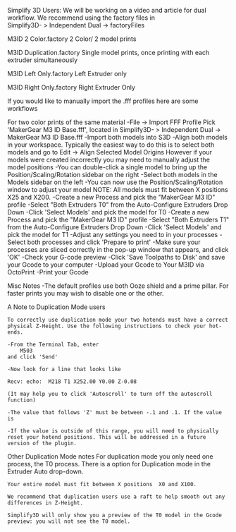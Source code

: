Simplify 3D Users:
We will be working on a video and article for dual workflow. We recommend using the factory files in 	
	Simplify3D- > Independent Dual -> factoryFiles


M3ID 2 Color.factory
	2 Color/ 2 model prints 

M3ID Duplication.factory
	Single model prints, once printing with each extruder simultaneously

M3ID Left Only.factory
	Left Extruder only

M3ID Right Only.factory
	Right Extruder Only





If you would like to manually import the .fff profiles here are some workflows

For two color prints of the same material
	-File -> Import FFF Profile 
		Pick 'MakerGear M3 ID Base.fff', located in Simplify3D- > Independent Dual -> MakerGear M3 ID Base.fff
	-Import both models into S3D
	-Align both models in your workspace.
		Typically the easiest way to do this is to select both models and go to
			Edit -> Align Selected Model Origins
		However if your models were created incorrectly you may need to manually adjust the model positions
	-You can double-click a single model to bring up the Position/Scaling/Rotation sidebar on the right
	-Select both models in the Models sidebar on the left
	-You can now use the Position/Scaling/Rotation window to adjust your model
		NOTE: All models must fit between X positions X25 and X200.
	-Create a new Process and pick the "MakerGear M3 ID" profile
	-Select "Both Extruders T0" from the Auto-Configure Extruders Drop Down
	-Click 'Select Models' and pick the model for T0
	-Create a new Process and pick the "MakerGear M3 ID" profile
	-Select "Both Extruders T1" from the Auto-Configure Extruders Drop Down
	-Click 'Select Models' and pick the model for T1
	-Adjust any settings you need to in your processes
	-Select both processes and click 'Prepare to print'
	-Make sure your processes are sliced correctly in the pop-up window that appears, and click 'OK'
	-Check your G-code preview
	-Click 'Save Toolpaths to Disk' and save your Gcode to your computer
	-Upload your Gcode to Your M3ID via OctoPrint
	-Print your Gcode


Misc Notes
	-The default profiles use both Ooze shield and a prime pillar. For faster prints you may wish to disable one or the other.





A Note to Duplication Mode users

	To correctly use duplication mode your two hotends must have a correct physical Z-Height. Use the following instructions to check your hot-ends.

	-From the Terminal Tab, enter
		M503
	and click 'Send'

	-Now look for a line that looks like

	Recv: echo:  M218 T1 X252.00 Y0.00 Z-0.08

	(It may help you to click 'Autoscroll' to turn off the autoscroll function)

	-The value that follows 'Z' must be between -.1 and .1. If the value is 

	-If the value is outside of this range, you will need to physically reset your hotend positions. This will be addressed in a future version of the plugin.



Other Duplication Mode notes
	For duplication mode you only need one process, the T0 process. There is a option for Duplication mode in the Extruder Auto drop-down.

	Your entire model must fit between X positions  X0 and X100.

	We recommend that duplication users use a raft to help smooth out any differences in Z-Height.

	Simplify3D will only show you a preview of the T0 model in the Gcode preview: you will not see the T0 model.



